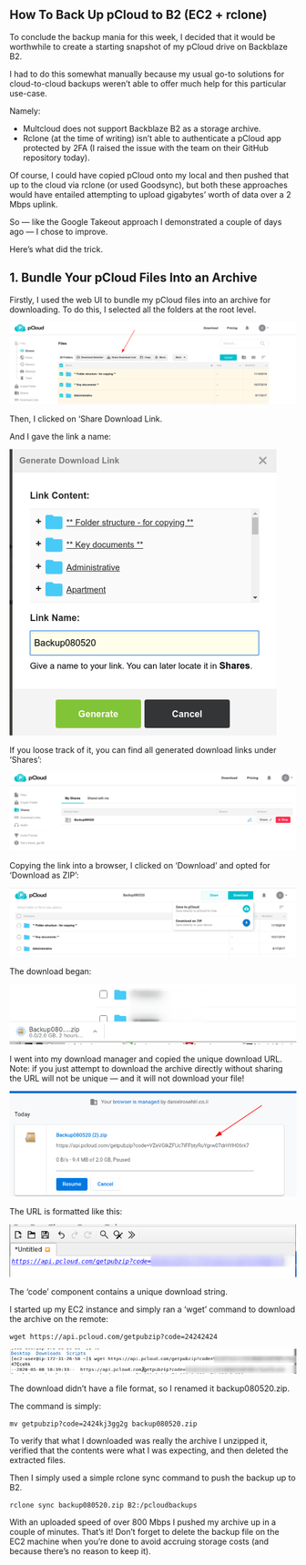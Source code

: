 ## How To Back Up pCloud to B2 (EC2 + rclone)

To conclude the backup mania for this week, I decided that it would be worthwhile to create a starting snapshot of my pCloud drive on Backblaze B2.

I had to do this somewhat manually because my usual go-to solutions for cloud-to-cloud backups weren’t able to offer much help for this particular use-case. 

Namely:

- Multcloud does not support Backblaze B2 as a storage archive.
- Rclone (at the time of writing) isn’t able to authenticate a pCloud app protected by 2FA (I raised the issue with the team on their GitHub repository today).

Of course, I could have copied pCloud onto my local and then pushed that up to the cloud via rclone (or used Goodsync), but both these approaches would have entailed attempting to upload gigabytes’ worth of data over a 2 Mbps uplink.

So — like the Google Takeout approach I demonstrated a couple of days ago — I chose to improve.

Here’s what did the trick.

## 1. Bundle Your pCloud Files Into an Archive

Firstly, I used the web UI to bundle my pCloud files into an archive for downloading.
To do this, I selected all the folders at the root level.

![](/Documentation/images/21.png)

Then, I clicked on ‘Share Download Link.

And I gave the link a name:

![](/Documentation/images/22.png)

If you loose track of it, you can find all generated download links under ‘Shares’:

![](/Documentation/images/23.png)

Copying the link into a browser, I clicked on ‘Download’ and opted for ‘Download as ZIP’:

![](/Documentation/images/24.png)

The download began:

![](/Documentation/images/25.png)

I went into my download manager and copied the unique download URL. Note: if you just attempt to download the archive directly without sharing the URL will not be unique — and it will not download your file!

![](/Documentation/images/26.png)

The URL is formatted like this:

![](/Documentation/images/27.png)

The ‘code’ component contains a unique download string.

I started up my EC2 instance and simply ran a ‘wget’ command to download the archive on the remote:

```
wget https://api.pcloud.com/getpubzip?code=24242424
```

![](/Documentation/images/28.png)

The download didn’t have a file format, so I renamed it backup080520.zip.

The command is simply:

```
mv getpubzip?code=2424kj3gg2g backup080520.zip
```

To verify that what I downloaded was really the archive I unzipped it, verified that the contents were what I was expecting, and then deleted the extracted files.

Then I simply used a simple rclone sync command to push the backup up to B2.

```
rclone sync backup080520.zip B2:/pcloudbackups
```

With an uploaded speed of over 800 Mbps I pushed my archive up in a couple of minutes.
That’s it!
Don’t forget to delete the backup file on the EC2 machine when you’re done to avoid accruing storage costs (and because there’s no reason to keep it).
